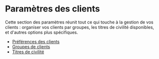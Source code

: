 # Paramètres des clients

Cette section des paramètres réunit tout ce qui touche à la gestion de vos clients : organiser vos clients par groupes, les titres de civilité disponibles, et d'autres options plus spécifiques.

* [Préférences des clients](preferences-des-clients.md)
* [Groupes de clients](groupes-de-clients.md)
* [Titres de civilité](titres-de-civilite.md)



